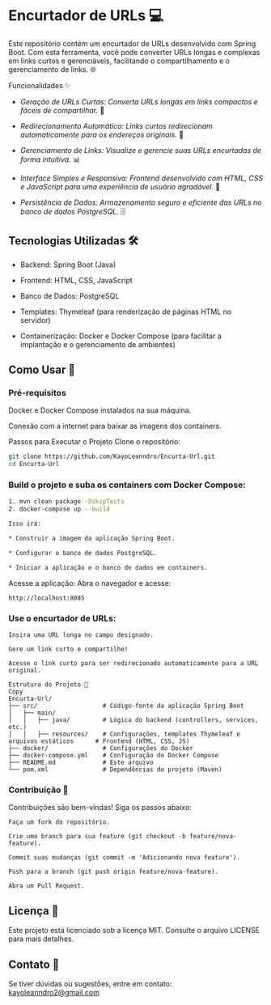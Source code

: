 # Encurtador de URLs 💻
Este repositório contém um encurtador de URLs desenvolvido com Spring Boot. Com esta ferramenta, você pode converter URLs longas e complexas em links curtos e gerenciáveis, facilitando o compartilhamento e o gerenciamento de links. 🌐

Funcionalidades ✨
* _Geração de URLs Curtas: Converta URLs longas em links compactos e fáceis de compartilhar._ 🔗

* _Redirecionamento Automático: Links curtos redirecionam automaticamente para os endereços originais._ 🔄

* _Gerenciamento de Links: Visualize e gerencie suas URLs encurtadas de forma intuitiva._ 📊

* _Interface Simples e Responsiva: Frontend desenvolvido com HTML, CSS e JavaScript para uma experiência de usuário agradável._ 🎨

* _Persistência de Dados: Armazenamento seguro e eficiente das URLs no banco de dados PostgreSQL._ 🗄️

## Tecnologias Utilizadas 🛠️
* Backend: Spring Boot (Java)

* Frontend: HTML, CSS, JavaScript

* Banco de Dados: PostgreSQL

* Templates: Thymeleaf (para renderização de páginas HTML no servidor)

* Containerização: Docker e Docker Compose (para facilitar a implantação e o gerenciamento de ambientes)

## Como Usar 🚀
### Pré-requisitos
Docker e Docker Compose instalados na sua máquina.

Conexão com a internet para baixar as imagens dos containers.

Passos para Executar o Projeto
Clone o repositório:

```bash
git clone https://github.com/KayoLeanndro/Encurta-Url.git
cd Encurta-Url
```

### Build o projeto e suba os containers com Docker Compose:

```bash
1. mvn clean package -DskipTests
2. docker-compose up --build

Isso irá:

* Construir a imagem da aplicação Spring Boot.

* Configurar o banco de dados PostgreSQL.

* Iniciar a aplicação e o banco de dados em containers.

```


Acesse a aplicação:
Abra o navegador e acesse:

```Copy
http://localhost:8085
```

### Use o encurtador de URLs:
```
Insira uma URL longa no campo designado.

Gere um link curto e compartilhe!

Acesse o link curto para ser redirecionado automaticamente para a URL original.
```

```tree
Estrutura do Projeto 📂
Copy
Encurta-Url/
├── src/                  # Código-fonte da aplicação Spring Boot
│   ├── main/
│   │   ├── java/         # Lógica do backend (controllers, services, etc.)
│   │   ├── resources/    # Configurações, templates Thymeleaf e arquivos estáticos      # Frontend (HTML, CSS, JS)
├── docker/               # Configurações do Docker
├── docker-compose.yml    # Configuração do Docker Compose
├── README.md             # Este arquivo
└── pom.xml               # Dependências do projeto (Maven)
```


### Contribuição 🤝
Contribuições são bem-vindas! Siga os passos abaixo:
```
Faça um fork do repositório.

Crie uma branch para sua feature (git checkout -b feature/nova-feature).

Commit suas mudanças (git commit -m 'Adicionando nova feature').

Push para a branch (git push origin feature/nova-feature).

Abra um Pull Request.
```

## Licença 📜
Este projeto está licenciado sob a licença MIT. Consulte o arquivo LICENSE para mais detalhes.

## Contato 📧
Se tiver dúvidas ou sugestões, entre em contato:
kayoleanndro2@gmail.com


